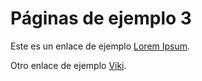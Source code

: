 # Páginas de ejemplo 3

Este es un enlace de ejemplo [Lorem Ipsum](https://www.lipsum.com/).

Otro enlace de ejemplo [Viki](https://www.viki.com).
